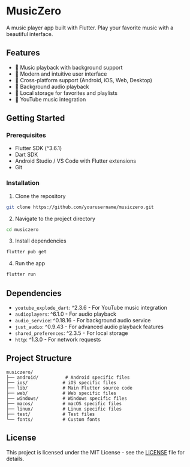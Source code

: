 # MusicZero

A music player app built with Flutter. Play your favorite music with a beautiful interface.

## Features

- 🎵 Music playback with background support
- 🎨 Modern and intuitive user interface
- 📱 Cross-platform support (Android, iOS, Web, Desktop)
- 🔄 Background audio playback
- 💾 Local storage for favorites and playlists
- 🎼 YouTube music integration

## Getting Started

### Prerequisites

- Flutter SDK (^3.6.1)
- Dart SDK
- Android Studio / VS Code with Flutter extensions
- Git

### Installation

1. Clone the repository
```bash
git clone https://github.com/yourusername/musiczero.git
```

2. Navigate to the project directory
```bash
cd musiczero
```

3. Install dependencies
```bash
flutter pub get
```

4. Run the app
```bash
flutter run
```

## Dependencies

- `youtube_explode_dart`: ^2.3.6 - For YouTube music integration
- `audioplayers`: ^6.1.0 - For audio playback
- `audio_service`: ^0.18.16 - For background audio service
- `just_audio`: ^0.9.43 - For advanced audio playback features
- `shared_preferences`: ^2.3.5 - For local storage
- `http`: ^1.3.0 - For network requests

## Project Structure

```
musiczero/
├── android/          # Android specific files
├── ios/             # iOS specific files
├── lib/             # Main Flutter source code
├── web/             # Web specific files
├── windows/         # Windows specific files
├── macos/           # macOS specific files
├── linux/           # Linux specific files
├── test/            # Test files
└── fonts/           # Custom fonts
```


## License

This project is licensed under the MIT License - see the [LICENSE](LICENSE) file for details.





